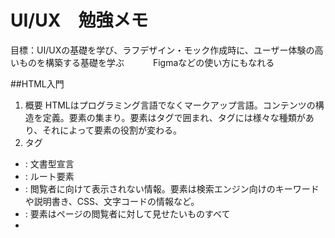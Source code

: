 # UI/UX　勉強メモ
目標：UI/UXの基礎を学び、ラフデザイン・モック作成時に、ユーザー体験の高いものを構築する基礎を学ぶ
　　　Figmaなどの使い方にもなれる

##HTML入門
 1. 概要
  HTMLはプログラミング言語でなくマークアップ言語。コンテンツの構造を定義。要素の集まり。要素はタグで囲まれ、タグには様々な種類があり、それによって要素の役割が変わる。
 2. タグ
  - <!DOCTYPE html>     : 文書型宣言
  - <html>              : ルート要素	
  - <head>              : 閲覧者に向けて表示されない情報。要素は検索エンジン向けのキーワードや説明書き、CSS、文字コードの情報など。	
  - <body>              : 要素はページの閲覧者に対して見せたいものすべて
  - <title>             : 文書のタイトル、ブラウザのタブに表示	
  - <meta>              : 文書に関する情報（メタ情報）、多くの <meta> 機能はもう使われてない。例えば、 keyword の <meta> 要素 (<meta name="keywords" content="fill, in, your, keywords, here">) — 検索エンジンが色々な検索用語と関連するページを決めるためのキーワードを与えると考えられています — は、スパマーが結果にバイアスをかける多数のキーワードを埋めるだけなので、検索エンジンから無視されます。
   - name               : meta 要素の種類を指定。含まれる情報の種類。
   - content            : 実際のメタコンテンツを指定,SEOにも効果
  - <div>               : 範囲の指定（ブロックレベル）
  - <span>              : 範囲の指定（インライン）
  - <h1>                : 見出し	
  - <img>               : 画像
   - src (source)       : 画像ファイルのパスを値
   - alt (alternative)  : 画像を見られない人(障害、画像取得失敗)に向けて文字で説明
  - <p>                 : 段落
  - <li>                : リスト
   - <ul>               : 番号なしリスト
   - <ol>               : 番号付きリスト
   - <dl>  <dd>         : 説明リスト 
  - <a>                 : リンク
   - href               : hypertext reference
 3. 注意
 - サイトリンクは、Google's webmaster tools で設定できる
 - 安全なコードを書くために、必ず属性値にはクォーテーションマークを。そうすれば、コードの可読性も向上
 - 実際の文字	等価な文字参照
   - <	        &lt;
   - >	        &gt;
   - "	        &quot;
   - '      	&apos;
   - &  	    &amp;
4. その他
 - リンク
  - できるだけ相対リンクを使う
   可能な限り相対 URL を使用するほうが効率的です。絶対 URL を使用すると、ブラウザーはドメインネームシステム (DNS; 詳細はウェブの仕組みをご覧ください) 上のサーバーの実際の場所を検索することから開始し、次にそのサーバーに移動して要求されているファイルを見つけます。一方相対 URL では、ブラウザーは要求されているファイルを同じサーバー上で検索するだけです。そのため、相対 URL のように絶対 URL を使用する場合は、常にブラウザーに余分な作業を行わせることになります。つまりブラウザーの効率が低下します。
  - HTML 以外のリソースへのリンク - 明確な道標を残す
   (PDF や Word 文書のように) ダウンロードされたり (ビデオやオーディオのように) ストリーミングされたり、ポップアップウィンドウを開いたり、Flash ムービーを読み込んだりするなど、予期せぬ効果をもたらすリソースにリンクする場合は、混乱を避けるために明確な表現を追加。例えば、それはかなりいらいらさせることができます。(低帯域幅の接続を使用している場合は、リンクをクリックすると、数メガバイトのダウンロードが突然開始されます。Flash プレーヤーがインストールされていない場合は、リンクをクリックすると突然 Flash が必要なページに移動します。)
ここではどのような種類のテキストを使用できるかを見るために、いくつかの例を見てみましょう。
##CSS入門
 1. 概要
  スタイルシート言語。HTMLの要素に選択的にスタイルを適用。
 2. ルールセット構造
 - セレクタ               : ルールセットの先頭にあるHTML要素名で、スタイルを設定する要素を選択
  - IDセレクタ            : 特定のHTMLページでは、1つのIDにつき1つの要素のみ
  - クラスセレクタ         : 指定されたクラスを持つページの要素、複数可
  - 属性セレクタ           : 指定された属性を持つページ上の要素	
  - 擬似クラスセレクタ      : 指定された要素だが指定された状態にあるとき(例えば、ホバー)
 - 宣言                  : 要素のプロパティのうちどの要素をスタイルするかを指定
  - プロパティ            : スタイルを設定するHTML要素のスタイルを指定
  - プロパティ値          : プロパティの右側にはコロンの後のやつ、value

##JavaScript入門(言語の基本機能については学習済みのため省略)
 1. 概要
  動的プログラミング言語であり、HTML文書に適用すると、Webサイトに動的な操作が可能
 2. メソッド
  - querySelector()      : CSSセレクタでマッチした最初の要素を取得し、要素が多数取得できる可能性があっても最初の1つしか取得しない(https://qiita.com/amamamaou/items/25e8b4e1b41c8d3211f4#documentqueryselector-elementqueryselector)
   - prompt()            : ユーザにデータを入力するよう求め、ユーザがOKを押した後に変数にそのデータを格納
## Webデザイン入門
 1. 計画
   - 何について書かれたものか
   - テーマについて
   - どんな見た目にするか（高い抽象度から考える。背景の色は・フォントの種類 etc.)
 2. デザインを大まかに描き出く
   - 
